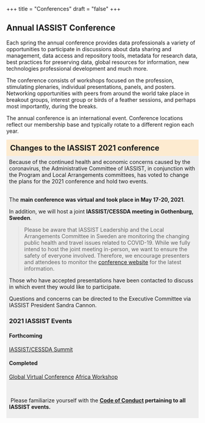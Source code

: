 +++
title = "Conferences"
draft = "false"
+++
## Annual IASSIST Conference

Each spring the annual conference provides data professionals a variety of opportunities to participate in discussions about data sharing and management, data access and repository tools, metadata for research data, best practices for preserving data, global resources for information, new technologies professional development and much more. 

The conference consists of workshops focused on the profession, stimulating plenaries, individual presentations, panels, and posters. Networking opportunities with peers from around the world take place in breakout groups, interest group or birds of a feather sessions, and perhaps most importantly, during the breaks. 

The annual conference is an international event. Conference locations reflect our membership base and typically rotate to a different region each year.

<div style="background-color:#fdebd0;font-weight:bold;padding:.5em;font-size:140%;">Changes to the IASSIST 2021 conference</div>

<div style="background-color:#eee;padding:.5em;">Because of the continued health and economic concerns caused by the coronavirus, the Administrative Committee of IASSIST, in conjunction with the Program and Local Arrangements committees, has voted to change the plans for the 2021 conference and hold two events.<br /><br />


The **main conference was virtual and took place in May 17-20, 2021**. 

In addition, we will host a joint **IASSIST/CESSDA meeting in Gothenburg, Sweden**. <!--The in-person meeting is currently scheduled for 14-16 September 2021. -->

> Please be aware that IASSIST Leadership and the Local Arrangements Committee in Sweden are monitoring the changing public health and travel issues related to COVID-19. While we fully intend to host the joint meeting in-person, we want to ensure the safety of everyone involved. Therefore, we encourage presenters and attendees to monitor the [conference website](https://www.iassist2021.org/) for the latest information.   

Those who have accepted presentations have been contacted to discuss in which event they would like to participate. 

Questions and concerns can be directed to the Executive Committee via IASSIST President Sandra Cannon.

### 2021 IASSIST Events

#### Forthcoming


<a class="btn btn-template-main" href="./iassist-sweden-2021/" >IASSIST/CESSDA Summit</a>

#### Completed

<a class="btn btn-template-main" href="./iassist-virtual-2021/" >Global Virtual Conference</a> 
<a class="btn btn-template-main" href="./iassist-africa-2021/" >Africa Workshop</a> 

<br />

&nbsp;Please familiarize yourself with the **[Code of Conduct](/community/code-of-conduct) pertaining to all IASSIST events.**

</div>

<br />
